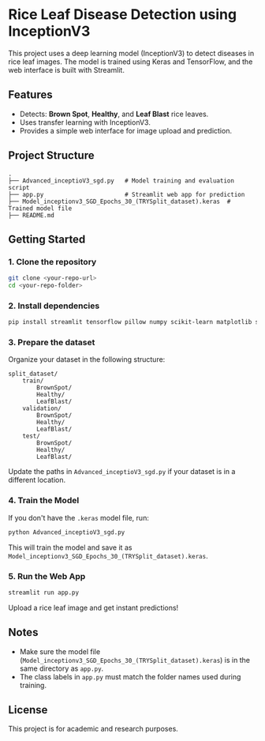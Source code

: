 # Rice Leaf Disease Detection using InceptionV3

This project uses a deep learning model (InceptionV3) to detect diseases in rice leaf images. The model is trained using Keras and TensorFlow, and the web interface is built with Streamlit.

## Features

- Detects: **Brown Spot**, **Healthy**, and **Leaf Blast** rice leaves.
- Uses transfer learning with InceptionV3.
- Provides a simple web interface for image upload and prediction.

## Project Structure

```
.
├── Advanced_inceptioV3_sgd.py   # Model training and evaluation script
├── app.py                       # Streamlit web app for prediction
├── Model_inceptionv3_SGD_Epochs_30_(TRYSplit_dataset).keras  # Trained model file
├── README.md
```

## Getting Started

### 1. Clone the repository

```bash
git clone <your-repo-url>
cd <your-repo-folder>
```

### 2. Install dependencies

```bash
pip install streamlit tensorflow pillow numpy scikit-learn matplotlib seaborn
```

### 3. Prepare the dataset

Organize your dataset in the following structure:

```
split_dataset/
    train/
        BrownSpot/
        Healthy/
        LeafBlast/
    validation/
        BrownSpot/
        Healthy/
        LeafBlast/
    test/
        BrownSpot/
        Healthy/
        LeafBlast/
```

Update the paths in `Advanced_inceptioV3_sgd.py` if your dataset is in a different location.

### 4. Train the Model

If you don't have the `.keras` model file, run:

```bash
python Advanced_inceptioV3_sgd.py
```

This will train the model and save it as `Model_inceptionv3_SGD_Epochs_30_(TRYSplit_dataset).keras`.

### 5. Run the Web App

```bash
streamlit run app.py
```

Upload a rice leaf image and get instant predictions!

## Notes

- Make sure the model file (`Model_inceptionv3_SGD_Epochs_30_(TRYSplit_dataset).keras`) is in the same directory as `app.py`.
- The class labels in `app.py` must match the folder names used during training.

## License

This project is for academic and research purposes.
